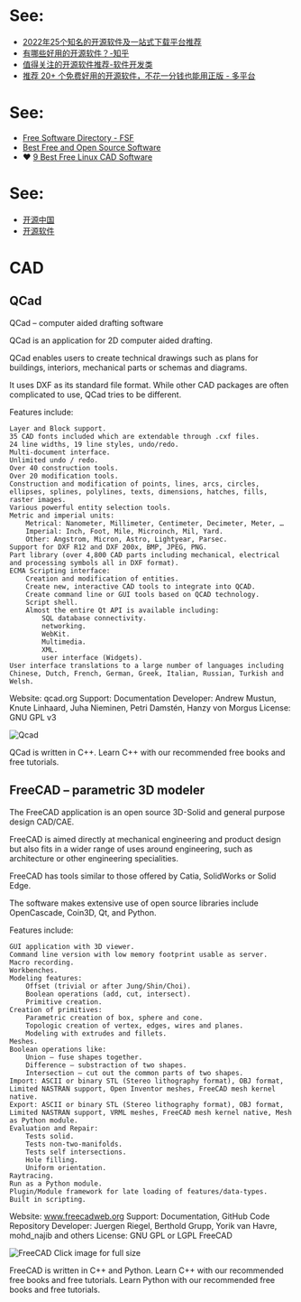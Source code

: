 # See:
- [2022年25个知名的开源软件及一站式下载平台推荐](https://www.extrabux.com/chs/guide/6432833)
- [有哪些好用的开源软件？-知乎](https://www.zhihu.com/question/56766597)
- [值得关注的开源软件推荐-软件开发类](https://gitbook.cn/books/5a026cc53915ec246fc4b6f0/index.html)
- [推荐 20+ 个免费好用的开源软件，不花一分钱也能用正版  - 多平台](https://post.smzdm.com/p/a3d55325/)


# See:
 - [Free Software Directory - FSF](https://directory.fsf.org/wiki/Main_Page)
 - [Best Free and Open Source Software](https://www.linuxlinks.com/best-free-open-source-software/)
 - ❤️ [9 Best Free Linux CAD Software](https://www.linuxlinks.com/CAD/)

# See:
  - [开源中国](https://www.oschina.net/)
  - [开源软件](https://www.oschina.net/project)
 
 # CAD
 ## QCad

QCad – computer aided drafting software

QCad is an application for 2D computer aided drafting.

QCad enables users to create technical drawings such as plans for buildings, interiors, mechanical parts or schemas and diagrams.

It uses DXF as its standard file format. While other CAD packages are often complicated to use, QCad tries to be different.

Features include:

    Layer and Block support.
    35 CAD fonts included which are extendable through .cxf files.
    24 line widths, 19 line styles, undo/redo.
    Multi-document interface.
    Unlimited undo / redo.
    Over 40 construction tools.
    Over 20 modification tools.
    Construction and modification of points, lines, arcs, circles, ellipses, splines, polylines, texts, dimensions, hatches, fills, raster images.
    Various powerful entity selection tools.
    Metric and imperial units:
        Metrical: Nanometer, Millimeter, Centimeter, Decimeter, Meter, …
        Imperial: Inch, Foot, Mile, Microinch, Mil, Yard.
        Other: Angstrom, Micron, Astro, Lightyear, Parsec.
    Support for DXF R12 and DXF 200x, BMP, JPEG, PNG.
    Part library (over 4,800 CAD parts including mechanical, electrical and processing symbols all in DXF format).
    ECMA Scripting interface:
        Creation and modification of entities.
        Create new, interactive CAD tools to integrate into QCAD.
        Create command line or GUI tools based on QCAD technology.
        Script shell.
        Almost the entire Qt API is available including:
            SQL database connectivity.
            networking.
            WebKit.
            Multimedia.
            XML.
            user interface (Widgets).
    User interface translations to a large number of languages including Chinese, Dutch, French, German, Greek, Italian, Russian, Turkish and Welsh.

Website: qcad.org
Support: Documentation
Developer: Andrew Mustun, Knute Linhaard, Juha Nieminen, Petri Damstén, Hanzy von Morgus
License: GNU GPL v3

![Qcad](https://i0.wp.com/www.linuxlinks.com/wp-content/uploads/2022/02/QCAD.png?w=1343&ssl=1)

QCad is written in C++. Learn C++ with our recommended free books and free tutorials.


## FreeCAD – parametric 3D modeler
The FreeCAD application is an open source 3D-Solid and general purpose design CAD/CAE.

FreeCAD is aimed directly at mechanical engineering and product design but also fits in a wider range of uses around engineering, such as architecture or other engineering specialities.

FreeCAD has tools similar to those offered by Catia, SolidWorks or Solid Edge.

The software makes extensive use of open source libraries include OpenCascade, Coin3D, Qt, and Python.

Features include:

    GUI application with 3D viewer.
    Command line version with low memory footprint usable as server.
    Macro recording.
    Workbenches.
    Modeling features:
        Offset (trivial or after Jung/Shin/Choi).
        Boolean operations (add, cut, intersect).
        Primitive creation.
    Creation of primitives:
        Parametric creation of box, sphere and cone.
        Topologic creation of vertex, edges, wires and planes.
        Modeling with extrudes and fillets.
    Meshes.
    Boolean operations like:
        Union – fuse shapes together.
        Difference – substraction of two shapes.
        Intersection – cut out the common parts of two shapes.
    Import: ASCII or binary STL (Stereo lithography format), OBJ format, Limited NASTRAN support, Open Inventor meshes, FreeCAD mesh kernel native.
    Export: ASCII or binary STL (Stereo lithography format), OBJ format, Limited NASTRAN support, VRML meshes, FreeCAD mesh kernel native, Mesh as Python module.
    Evaluation and Repair:
        Tests solid.
        Tests non-two-manifolds.
        Tests self intersections.
        Hole filling.
        Uniform orientation.
    Raytracing.
    Run as a Python module.
    Plugin/Module framework for late loading of features/data-types.
    Built in scripting.

Website: www.freecadweb.org
Support: Documentation, GitHub Code Repository
Developer: Juergen Riegel, Berthold Grupp, Yorik van Havre, mohd_najib and others
License: GNU GPL or LGPL
FreeCAD

![FreeCAD](https://i0.wp.com/www.linuxlinks.com/wp-content/uploads/2017/12/Screenshot-FreeCAD.png?w=1024&ssl=1)
Click image for full size

FreeCAD is written in C++ and Python. Learn C++ with our recommended free books and free tutorials. Learn Python with our recommended free books and free tutorials.
